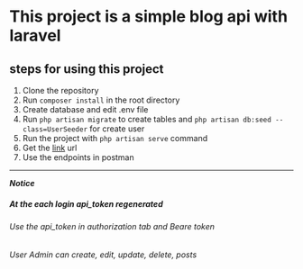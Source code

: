 # This project is a simple blog api with laravel

## steps for using this project

1. Clone the repository
2. Run `composer install` in the root directory
3. Create database and edit .env file
4. Run `php artisan migrate` to create tables and `php artisan db:seed --class=UserSeeder` for create user
5. Run the project with `php artisan serve` command
6. Get the [link](http://127.0.0.1:8000/request-docs/) url
7. Use the endpoints in postman

---

**_Notice_**

##### At the each login api_token regenerated

###### Use the api_token in authorization tab and Beare token

###### User Admin can create, edit, update, delete, posts
